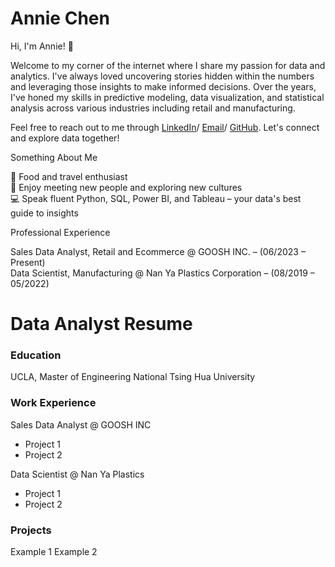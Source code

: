 # Annie Chen
Hi, I'm Annie! 👋  

Welcome to my corner of the internet where I share my passion for data and analytics. I've always loved uncovering stories hidden within the numbers and leveraging those insights to make informed decisions. Over the years, I've honed my skills in predictive modeling, data visualization, and statistical analysis across various industries including retail and manufacturing.  

Feel free to reach out to me through [LinkedIn](https://www.linkedin.com/in/anniechen091/)/ [Email](anniechen091@gmail.com)/ [GitHub](https://github.com/anniechen091). Let's connect and explore data together!  

Something About Me

🍰 Food and travel enthusiast  
🤝 Enjoy meeting new people and exploring new cultures  
💻 Speak fluent Python, SQL, Power BI, and Tableau – your data's best guide to insights 


Professional Experience  

Sales Data Analyst, Retail and Ecommerce @ GOOSH INC. –  (06/2023 – Present)   
Data Scientist, Manufacturing @ Nan Ya Plastics Corporation –  (08/2019 – 05/2022)


# Data Analyst Resume

### Education
UCLA, Master of Engineering
National Tsing Hua University

### Work Experience
Sales Data Analyst @ GOOSH INC
- Project 1
- Project 2

Data Scientist @ Nan Ya Plastics
- Project 1
- Project 2

### Projects
Example 1
Example 2
